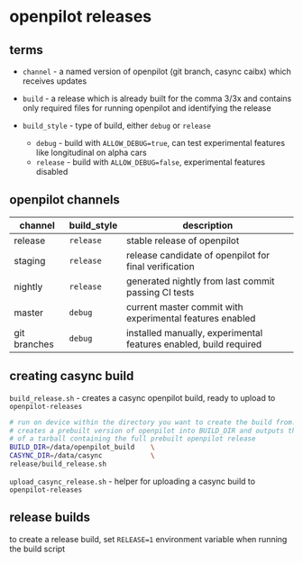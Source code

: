 # openpilot releases


## terms

- `channel` - a named version of openpilot (git branch, casync caibx) which receives updates
- `build` - a release which is already built for the comma 3/3x and contains only required files for running openpilot and identifying the release

- `build_style` - type of build, either `debug` or `release`
  - `debug` - build with `ALLOW_DEBUG=true`, can test experimental features like longitudinal on alpha cars
  - `release` - build with `ALLOW_DEBUG=false`, experimental features disabled


## openpilot channels

| channel      | build_style | description                                                       |
| -----------  | ----------- | ----------                                                        |
| release      | `release`   | stable release of openpilot                                       |
| staging      | `release`   | release candidate of openpilot for final verification             |
| nightly      | `release`   | generated nightly from last commit passing CI tests               |
| master       | `debug`     | current master commit with experimental features enabled          |
| git branches | `debug`     | installed manually, experimental features enabled, build required |


## creating casync build

`build_release.sh` - creates a casync openpilot build, ready to upload to `openpilot-releases`

```bash
# run on device within the directory you want to create the build from.
# creates a prebuilt version of openpilot into BUILD_DIR and outputs the caibx
# of a tarball containing the full prebuilt openpilot release
BUILD_DIR=/data/openpilot_build    \
CASYNC_DIR=/data/casync            \
release/build_release.sh
```

`upload_casync_release.sh` - helper for uploading a casync build to `openpilot-releases`


## release builds

to create a release build, set `RELEASE=1` environment variable when running the build script
